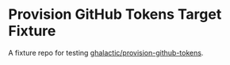 # Provision GitHub Tokens Target Fixture

A fixture repo for testing [ghalactic/provision-github-tokens].

[ghalactic/provision-github-tokens]: https://github.com/ghalactic/provision-github-tokens
